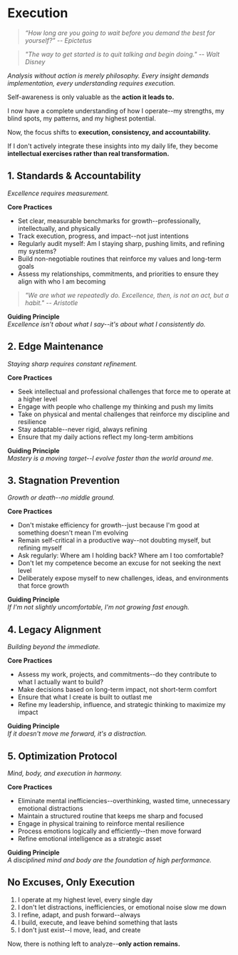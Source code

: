 # Execution

> *“How long are you going to wait before you demand the best for yourself?” -- Epictetus*

> *"The way to get started is to quit talking and begin doing." -- Walt Disney*

*Analysis without action is merely philosophy. Every insight demands implementation, every understanding requires execution.*

Self-awareness is only valuable as the **action it leads to.**

I now have a complete understanding of how I operate--my strengths, my blind spots, my patterns, and my highest potential.

Now, the focus shifts to **execution, consistency, and accountability.**

If I don't actively integrate these insights into my daily life, they become **intellectual exercises rather than real transformation.**

## 1. Standards & Accountability

*Excellence requires measurement.*

**Core Practices**
- Set clear, measurable benchmarks for growth--professionally, intellectually, and physically
- Track execution, progress, and impact--not just intentions
- Regularly audit myself: Am I staying sharp, pushing limits, and refining my systems?
- Build non-negotiable routines that reinforce my values and long-term goals
- Assess my relationships, commitments, and priorities to ensure they align with who I am becoming

> *"We are what we repeatedly do. Excellence, then, is not an act, but a habit." -- Aristotle*

**Guiding Principle**  
*Excellence isn't about what I say--it's about what I consistently do.*

## 2. Edge Maintenance

*Staying sharp requires constant refinement.*

**Core Practices**
- Seek intellectual and professional challenges that force me to operate at a higher level
- Engage with people who challenge my thinking and push my limits
- Take on physical and mental challenges that reinforce my discipline and resilience
- Stay adaptable--never rigid, always refining
- Ensure that my daily actions reflect my long-term ambitions

**Guiding Principle**  
*Mastery is a moving target--I evolve faster than the world around me.*

## 3. Stagnation Prevention

*Growth or death--no middle ground.*

**Core Practices**
- Don't mistake efficiency for growth--just because I'm good at something doesn't mean I'm evolving
- Remain self-critical in a productive way--not doubting myself, but refining myself
- Ask regularly: Where am I holding back? Where am I too comfortable?
- Don't let my competence become an excuse for not seeking the next level
- Deliberately expose myself to new challenges, ideas, and environments that force growth

**Guiding Principle**  
*If I'm not slightly uncomfortable, I'm not growing fast enough.*

## 4. Legacy Alignment

*Building beyond the immediate.*

**Core Practices**
- Assess my work, projects, and commitments--do they contribute to what I actually want to build?
- Make decisions based on long-term impact, not short-term comfort
- Ensure that what I create is built to outlast me
- Refine my leadership, influence, and strategic thinking to maximize my impact

**Guiding Principle**  
*If it doesn't move me forward, it's a distraction.*

## 5. Optimization Protocol

*Mind, body, and execution in harmony.*

**Core Practices**
- Eliminate mental inefficiencies--overthinking, wasted time, unnecessary emotional distractions
- Maintain a structured routine that keeps me sharp and focused
- Engage in physical training to reinforce mental resilience
- Process emotions logically and efficiently--then move forward
- Refine emotional intelligence as a strategic asset

**Guiding Principle**  
*A disciplined mind and body are the foundation of high performance.*

## No Excuses, Only Execution

1. I operate at my highest level, every single day
2. I don't let distractions, inefficiencies, or emotional noise slow me down
3. I refine, adapt, and push forward--always
4. I build, execute, and leave behind something that lasts
5. I don't just exist--I move, lead, and create

Now, there is nothing left to analyze--**only action remains.**